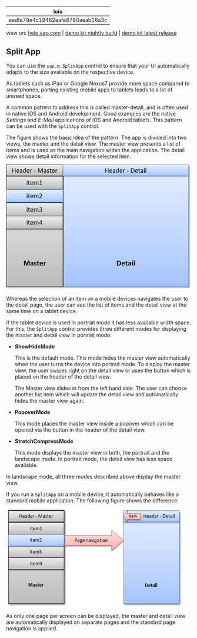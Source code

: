 | loio |
| -----|
| eedfe79e4c19462eafe8780aeab16a3c |

<div id="loio">

view on: [help.sap.com](https://help.sap.com/viewer/DRAFT/3237636b137e43519a20ad5513c49ccb/latest/en-US/eedfe79e4c19462eafe8780aeab16a3c.html) | [demo kit nightly build](https://openui5nightly.hana.ondemand.com/#/topic/eedfe79e4c19462eafe8780aeab16a3c) | [demo kit latest release](https://openui5.hana.ondemand.com/#/topic/eedfe79e4c19462eafe8780aeab16a3c)</div>
<!-- loioeedfe79e4c19462eafe8780aeab16a3c -->

## Split App

You can use the `sap.m.SplitApp` control to ensure that your UI automatically adapts to the size available on the respective device.

As tablets such as iPad or Google Nexus7 provide more space compared to smartphones, porting existing mobile apps to tablets leads to a lot of unused space.

A common pattern to address this is called master-detail, and is often used in native iOS and Android development. Good examples are the native *Settings* and *E-Mail* applications of iOS and Android tablets. This pattern can be used with the `SplitApp` control.

The figure shows the basic idea of the pattern. The app is divided into two views, the master and the detail view. The master view presents a list of items and is used as the main navigation within the application. The detail view shows detail information for the selected item.

 ![SAPUI5 Mobile SplitApp Pattern](loio613a3fe6daf6423094b47cf85bd2e1e5_LowRes.png) 

Whereas the selection of an item on a mobile devices navigates the user to the detail page, the user can see the list of items and the detail view at the same time on a tablet device.

If the tablet device is used in portrait mode it has less available width space. For this, the `SplitApp` control provides three different modes for displaying the master and detail view in portrait mode:

-   **ShowHideMode**

    This is the default mode. This mode hides the master view automatically when the user turns the device into portrait mode. To display the master view, the user swipes right on the detail view or uses the button which is placed on the header of the detail view.

    The Master view slides in from the left hand side. The user can choose another list item which will update the detail view and automatically hides the master view again.


-   **PopoverMode**

    This mode places the master view inside a popover which can be opened via the button in the header of the detail view.


-   **StretchCompressMode**

    This mode displays the master view in both, the portrait and the landscape mode. In portrait mode, the detail view has less space available.


In landscape mode, all three modes described above display the master view.

If you run a `SplitApp` on a mobile device, it automatically behaves like a standard mobile application. The following figure shows the difference:

 ![SAPUI5 Mobile Splitt App Mobile](loio7de0375279414783a77e7b4811661f34_LowRes.png) 

As only one page per screen can be displayed, the master and detail view are automatically displayed on separate pages and the standard page navigation is applied.

